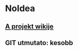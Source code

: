 # NoIdea

## [A projekt wikije](https://szofttech.inf.elte.hu/szt-c-2019202/group-07/noidea/-/wikis/home)

## GIT utmutato: kesobb
